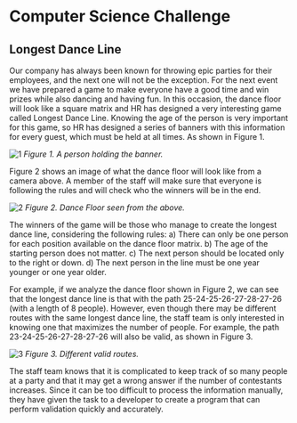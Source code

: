 # Computer Science Challenge
## Longest Dance Line

Our company has always been known for throwing epic parties for their employees, and the next one will not be the exception. For the next event we have prepared a game to make everyone have a good time and win prizes while also dancing and having fun. In this occasion, the dance floor will look like a square matrix and HR has designed a very interesting game called Longest Dance Line. Knowing the age of the person is very important for this game, so HR has designed a series of banners with this information for every guest, which must be held at all times. As shown in Figure 1.

![1](https://github.com/gabrielcosson/computer-science-challenge/assets/71792818/97c84a3c-2f0b-4503-ba62-bd0dbc5f28f5)
<i>Figure 1. A person holding the banner.</i>

Figure 2 shows an image of what the dance floor will look like from a camera above. A member of the staff will make sure that everyone is following the rules and will check who the winners will be in the end.

![2](https://github.com/gabrielcosson/computer-science-challenge/assets/71792818/929a9214-15fd-4498-8a19-36d95fa08ad9)
<i>Figure 2. Dance Floor seen from the above.</i>

The winners of the game will be those who manage to create the longest dance line, considering the following rules:
  a)	There can only be one person for each position available on the dance floor matrix.
  b)	The age of the starting person does not matter.
  c)	The next person should be located only to the right or down.
  d)	The next person in the line must be one year younger or one year older.

For example, if we analyze the dance floor shown in Figure 2, we can see that the longest dance line is that with the path 25-24-25-26-27-28-27-26 (with a length of 8 people). However, even though there may be different routes with the same longest dance line, the staff team is only interested in knowing one that maximizes the number of people. For example, the path 23-24-25-26-27-28-27-26 will also be valid, as shown in Figure 3. 

![3](https://github.com/gabrielcosson/computer-science-challenge/assets/71792818/a5502695-845a-4775-890f-1d331761ea2d)
<i>Figure 3. Different valid routes.</i>

The staff team knows that it is complicated to keep track of so many people at a party and that it may get a wrong answer if the number of contestants increases. Since it can be too difficult to process the information manually, they have given the task to a developer to create a program that can perform validation quickly and accurately.


